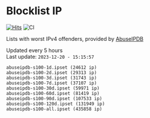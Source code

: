 # Blocklist IP

[![Hits](https://hits.seeyoufarm.com/api/count/incr/badge.svg?url=https%3A%2F%2Fgithub.com%2Fborestad%2Fblocklist-ip%2F&count_bg=%2379C83D&title_bg=%23555555&icon=&icon_color=%23E7E7E7&title=hits&edge_flat=false)](https://hits.seeyoufarm.com)  ![CI](https://img.shields.io/github/workflow/status/borestad/blocklist-ip/CI?style=flat-square)

Lists with worst IPv4 offenders, provided by [AbuseIPDB](https://www.abuseipdb.com/)

<!-- FOOTER-PLACEHOLDER -->
Updated every 5 hours<br>
Last update: `2023-12-20 - 15:15:57`
```
abuseipdb-s100-1d.ipset (24612 ip)
abuseipdb-s100-2d.ipset (29313 ip)
abuseipdb-s100-3d.ipset (31743 ip)
abuseipdb-s100-7d.ipset (37107 ip)
abuseipdb-s100-30d.ipset (59971 ip)
abuseipdb-s100-60d.ipset (81419 ip)
abuseipdb-s100-90d.ipset (107533 ip)
abuseipdb-s100-120d.ipset (131949 ip)
abuseipdb-s100-all.ipset (435858 ip)
```
